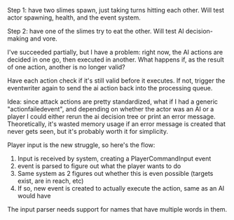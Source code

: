 Step 1: have two slimes spawn, just taking turns hitting each other. Will test
actor spawning, health, and the event system.

Step 2: have one of the slimes try to eat the other. Will test AI
decision-making and vore.

I've succeeded partially, but I have a problem: right now, the AI actions are
decided in one go, then executed in another. What happens if, as the result of
one action, another is no longer valid?

Have each action check if it's still valid before it executes. If not, trigger
the eventwriter again to send the ai action back into the processing queue.

Idea: since attack actions are pretty standardized, what if I had a generic
"actionfailedevent", and depending on whether the actor was an AI or a player I
could either rerun the ai decision tree or print an error message.
Theoretically, it's wasted memory usage if an error message is created that
never gets seen, but it's probably worth it for simplicity.

Player input is the new struggle, so here's the flow:

1. Input is received by system, creating a PlayerCommandInput event
2. event is parsed to figure out what the player wants to do
3. Same system as 2 figures out whether this is even possible (targets exist,
   are in reach, etc)
4. If so, new event is created to actually execute the action, same as an AI
   would have

The input parser needs support for names that have multiple words in them.